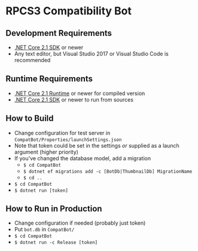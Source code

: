 RPCS3 Compatibility Bot
=======================

Development Requirements
------------------------
* [.NET Core 2.1 SDK](https://www.microsoft.com/net/download/windows) or newer
* Any text editor, but Visual Studio 2017 or Visual Studio Code is recommended

Runtime Requirements
--------------------
* [.NET Core 2.1 Runtime](https://www.microsoft.com/net/download/windows) or newer for compiled version
* [.NET Core 2.1 SDK](https://www.microsoft.com/net/download/windows) or newer to run from sources

How to Build
------------
* Change configuration for test server in `CompatBot/Properties/launchSettings.json`
* Note that token could be set in the settings _or_ supplied as a launch argument (higher priority)
* If you've changed the database model, add a migration
	* `$ cd CompatBot`
	* `$ dotnet ef migrations add -c [BotDb|ThumbnailDb] MigrationName`
	* `$ cd ..`
* `$ cd CompatBot`
* `$ dotnet run [token]`

How to Run in Production
------------------------
* Change configuration if needed (probably just token)
* Put `bot.db` in `CompatBot/`
* `$ cd CompatBot`
* `$ dotnet run -c Release [token]`